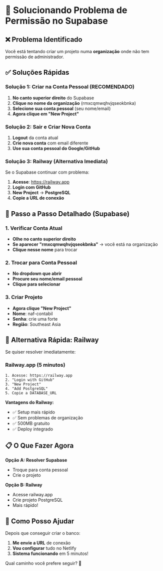 # 🔧 Solucionando Problema de Permissão no Supabase

## ❌ Problema Identificado
Você está tentando criar um projeto numa **organização** onde não tem permissão de administrador.

## ✅ Soluções Rápidas

### Solução 1: Criar na Conta Pessoal (RECOMENDADO)
1. **No canto superior direito** do Supabase
2. **Clique no nome da organização** (rmxcqmwqhvjqseokbnka)
3. **Selecione sua conta pessoal** (seu nome/email)
4. **Agora clique em "New Project"**

### Solução 2: Sair e Criar Nova Conta
1. **Logout** da conta atual
2. **Crie nova conta** com email diferente
3. **Use sua conta pessoal do Google/GitHub**

### Solução 3: Railway (Alternativa Imediata)
Se o Supabase continuar com problema:
1. **Acesse**: https://railway.app
2. **Login com GitHub**
3. **New Project** → **PostgreSQL**
4. **Copie a URL de conexão**

## 🎯 Passo a Passo Detalhado (Supabase)

### 1. Verificar Conta Atual
- **Olhe no canto superior direito**
- **Se aparecer "rmxcqmwqhvjqseokbnka"** → você está na organização
- **Clique nesse nome** para trocar

### 2. Trocar para Conta Pessoal
- **No dropdown que abrir**
- **Procure seu nome/email pessoal**
- **Clique para selecionar**

### 3. Criar Projeto
- **Agora clique "New Project"**
- **Nome**: naf-contabil
- **Senha**: crie uma forte
- **Região**: Southeast Asia

## 🚀 Alternativa Rápida: Railway

Se quiser resolver imediatamente:

### Railway.app (5 minutos)
```
1. Acesse: https://railway.app
2. "Login with GitHub"
3. "New Project"
4. "Add PostgreSQL"
5. Copie a DATABASE_URL
```

**Vantagens do Railway:**
- ✅ Setup mais rápido
- ✅ Sem problemas de organização
- ✅ 500MB gratuito
- ✅ Deploy integrado

## 📋 O Que Fazer Agora

**Opção A: Resolver Supabase**
- Troque para conta pessoal
- Crie o projeto

**Opção B: Railway**
- Acesse railway.app
- Crie projeto PostgreSQL
- Mais rápido!

## 🤝 Como Posso Ajudar

Depois que conseguir criar o banco:
1. **Me envie a URL** de conexão
2. **Vou configurar** tudo no Netlify
3. **Sistema funcionando** em 5 minutos!

Qual caminho você prefere seguir? 🎯
